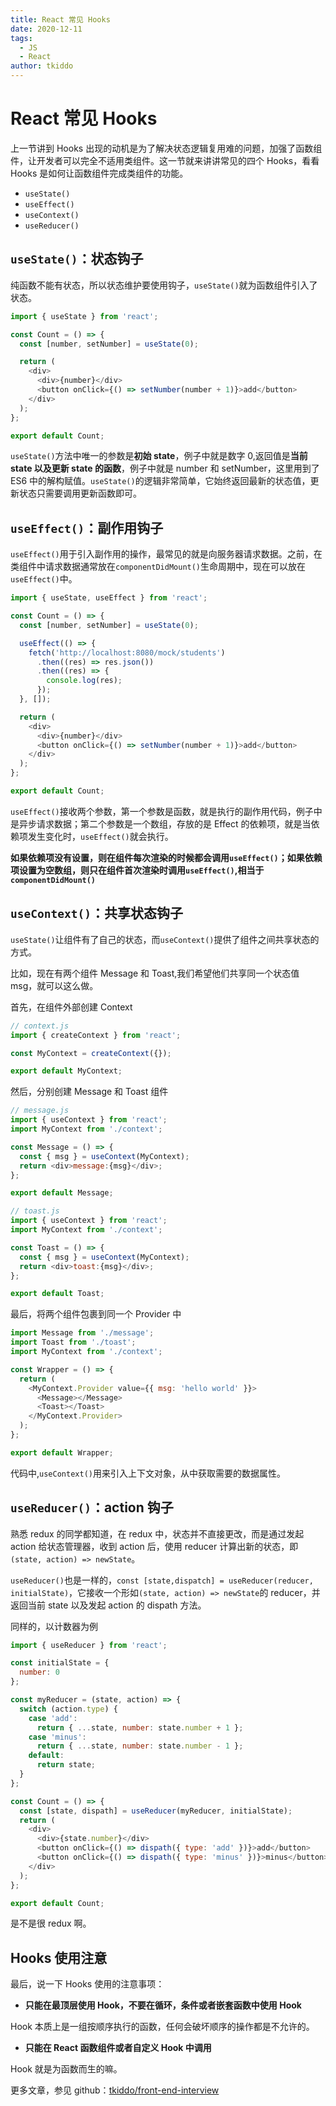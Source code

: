 ```yaml
---
title: React 常见 Hooks
date: 2020-12-11
tags:
  - JS
  - React
author: tkiddo
---
```


# React 常见 Hooks

上一节讲到 Hooks 出现的动机是为了解决状态逻辑复用难的问题，加强了函数组件，让开发者可以完全不适用类组件。这一节就来讲讲常见的四个 Hooks，看看 Hooks 是如何让函数组件完成类组件的功能。

- `useState()`
- `useEffect()`
- `useContext()`
- `useReducer()`

## `useState()`：状态钩子

纯函数不能有状态，所以状态维护要使用钩子，`useState()`就为函数组件引入了状态。

```js
import { useState } from 'react';

const Count = () => {
  const [number, setNumber] = useState(0);

  return (
    <div>
      <div>{number}</div>
      <button onClick={() => setNumber(number + 1)}>add</button>
    </div>
  );
};

export default Count;
```

`useState()`方法中唯一的参数是**初始 state**，例子中就是数字 0,返回值是**当前 state 以及更新 state 的函数**，例子中就是 number 和 setNumber，这里用到了 ES6 中的解构赋值。`useState()`的逻辑非常简单，它始终返回最新的状态值，更新状态只需要调用更新函数即可。

## `useEffect()`：副作用钩子

`useEffect()`用于引入副作用的操作，最常见的就是向服务器请求数据。之前，在类组件中请求数据通常放在`componentDidMount()`生命周期中，现在可以放在`useEffect()`中。

```js
import { useState, useEffect } from 'react';

const Count = () => {
  const [number, setNumber] = useState(0);

  useEffect(() => {
    fetch('http://localhost:8080/mock/students')
      .then((res) => res.json())
      .then((res) => {
        console.log(res);
      });
  }, []);

  return (
    <div>
      <div>{number}</div>
      <button onClick={() => setNumber(number + 1)}>add</button>
    </div>
  );
};

export default Count;
```

`useEffect()`接收两个参数，第一个参数是函数，就是执行的副作用代码，例子中是异步请求数据；第二个参数是一个数组，存放的是 Effect 的依赖项，就是当依赖项发生变化时，`useEffect()`就会执行。

**如果依赖项没有设置，则在组件每次渲染的时候都会调用`useEffect()`；如果依赖项设置为空数组，则只在组件首次渲染时调用`useEffect()`,相当于`componentDidMount()`**

## `useContext()`：共享状态钩子

`useState()`让组件有了自己的状态，而`useContext()`提供了组件之间共享状态的方式。

比如，现在有两个组件 Message 和 Toast,我们希望他们共享同一个状态值 msg，就可以这么做。

首先，在组件外部创建 Context

```js
// context.js
import { createContext } from 'react';

const MyContext = createContext({});

export default MyContext;
```

然后，分别创建 Message 和 Toast 组件

```js
// message.js
import { useContext } from 'react';
import MyContext from './context';

const Message = () => {
  const { msg } = useContext(MyContext);
  return <div>message:{msg}</div>;
};

export default Message;
```

```js
// toast.js
import { useContext } from 'react';
import MyContext from './context';

const Toast = () => {
  const { msg } = useContext(MyContext);
  return <div>toast:{msg}</div>;
};

export default Toast;
```

最后，将两个组件包裹到同一个 Provider 中

```js
import Message from './message';
import Toast from './toast';
import MyContext from './context';

const Wrapper = () => {
  return (
    <MyContext.Provider value={{ msg: 'hello world' }}>
      <Message></Message>
      <Toast></Toast>
    </MyContext.Provider>
  );
};

export default Wrapper;
```

代码中,`useContext()`用来引入上下文对象，从中获取需要的数据属性。

## `useReducer()`：action 钩子

熟悉 redux 的同学都知道，在 redux 中，状态并不直接更改，而是通过发起 action 给状态管理器，收到 action 后，使用 reducer 计算出新的状态，即`(state, action) => newState`。

`useReducer()`也是一样的，`const [state,dispatch] = useReducer(reducer, initialState)`，它接收一个形如`(state, action) => newState`的 reducer，并返回当前 state 以及发起 action 的 dispath 方法。

同样的，以计数器为例

```js
import { useReducer } from 'react';

const initialState = {
  number: 0
};

const myReducer = (state, action) => {
  switch (action.type) {
    case 'add':
      return { ...state, number: state.number + 1 };
    case 'minus':
      return { ...state, number: state.number - 1 };
    default:
      return state;
  }
};

const Count = () => {
  const [state, dispath] = useReducer(myReducer, initialState);
  return (
    <div>
      <div>{state.number}</div>
      <button onClick={() => dispath({ type: 'add' })}>add</button>
      <button onClick={() => dispath({ type: 'minus' })}>minus</button>
    </div>
  );
};

export default Count;
```

是不是很 redux 啊。

## Hooks 使用注意

最后，说一下 Hooks 使用的注意事项：

- **只能在最顶层使用 Hook，不要在循环，条件或者嵌套函数中使用 Hook**

Hook 本质上是一组按顺序执行的函数，任何会破坏顺序的操作都是不允许的。

- **只能在 React 函数组件或者自定义 Hook 中调用**

Hook 就是为函数而生的嘛。

更多文章，参见 github：[tkiddo/front-end-interview](https://github.com/tkiddo/front-end-interview)
